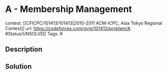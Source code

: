 # A - Membership Management

contest: [[CFICPC/101413/101413|2010-2011 ACM-ICPC, Asia Tokyo Regional Contest]]
url: https://codeforces.com/gym/101413/problem/A
#Status/UNSOLVED
Tags: #

## Description

## Solution

